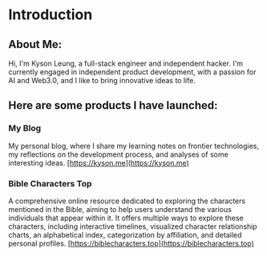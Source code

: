 # Introduction

## About Me:
Hi, I'm Kyson Leung, a full-stack engineer and independent hacker. I'm currently engaged in independent product development, with a passion for AI and Web3.0, and I like to bring innovative ideas to life.

## Here are some products I have launched:

### My Blog
My personal blog, where I share my learning notes on frontier technologies, my reflections on the development process, and analyses of some interesting ideas.
[https://kyson.me](https://kyson.me)

### Bible Characters Top
A comprehensive online resource dedicated to exploring the characters mentioned in the Bible, aiming to help users understand the various individuals that appear within it. It offers multiple ways to explore these characters, including interactive timelines, visualized character relationship charts, an alphabetical index, categorization by affiliation, and detailed personal profiles.
[https://biblecharacters.top](https://biblecharacters.top)
